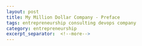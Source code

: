 ```yaml
---
layout: post
title: My Million Dollar Company - Preface
tags: entrepreneurship consulting devops company
category: entrepreneurship
excerpt_separator:  <!--more-->
---
```

